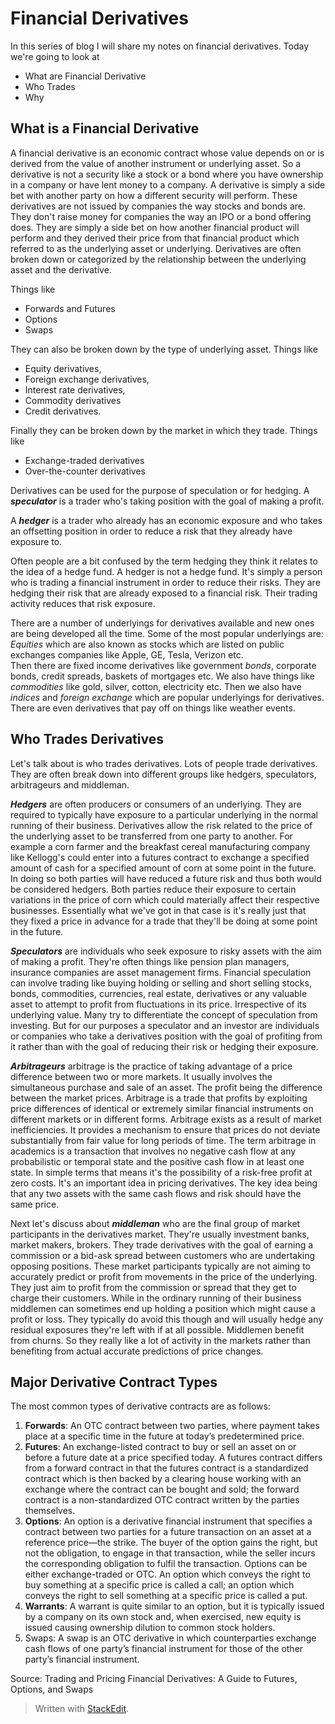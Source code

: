 
# Financial Derivatives
In this series of blog I will share my notes on financial derivatives. Today we're going to look at

 - What are Financial Derivative
 - Who Trades
 - Why

## What is a Financial Derivative 
 
A financial derivative is an economic contract whose value depends on or is derived from the value of another
instrument or underlying asset. So a derivative is not a security like a stock or a bond where you have ownership in a company or have lent money to a company. A derivative is simply a side bet with another party on how a different security will perform. These derivatives are not issued by companies the way stocks and bonds are. They don't raise money for companies the way an IPO or a bond offering does. They are simply a side bet on how another financial product will perform and they derived
their price from that financial product which referred to as the underlying asset or underlying. Derivatives are often broken down or categorized by the relationship between the underlying asset and the derivative. 

Things like 

 - Forwards and Futures
 - Options
 - Swaps

They can also be broken down by the type of underlying asset. Things like 

 - Equity derivatives, 
 - Foreign exchange derivatives, 
 - Interest rate derivatives, 
 - Commodity derivatives 
 - Credit derivatives. 

Finally they can be broken down by the market in which they trade. Things like 

 - Exchange-traded derivatives
 - Over-the-counter derivatives
 
Derivatives can be used for the purpose of speculation or for hedging. 
A ***speculator*** is a trader who's taking position
with the goal of making a profit. 

A ***hedger*** is a trader who already has an economic exposure and who takes an offsetting position in order to reduce a risk that they already have exposure to.

Often people are a bit confused by the term hedging they think it relates to the idea of a hedge fund. A hedger is not a hedge fund. It's simply a person who is trading a
financial instrument in order to reduce their risks. They are hedging their risk that are already exposed to a
financial risk. Their trading activity reduces that risk exposure. 

There are a number of underlyings for derivatives available and new ones are being developed all the time.
Some of the most popular underlyings are:
*Equities* which are also known as stocks which are listed on public exchanges companies like Apple, GE, Tesla, Verizon etc.  
Then there are fixed income derivatives like government *bonds*, corporate bonds, credit spreads, baskets of mortgages etc. We also have things
like *commodities* like gold, silver, cotton,
electricity etc. Then we also have *indices*
and *foreign exchange* which are popular
underlyings for derivatives. There are
even derivatives that pay off on things
like weather events. 

## Who Trades Derivatives

Let's talk about is who trades derivatives. Lots of people trade derivatives.  They are often break down into different groups like hedgers, speculators, arbitrageurs and middleman. 

***Hedgers*** are often producers or consumers of an underlying. They are required to typically have exposure to a particular underlying in the normal running of their business. Derivatives allow the risk related to the price of
the underlying asset to be transferred from one party to another. For example a corn farmer and the breakfast cereal manufacturing company like Kellogg's could enter into a futures contract to exchange a specified
amount of cash for a specified amount of corn at some point in the future. In doing so both parties will have reduced a future risk and thus both would be considered hedgers. Both parties reduce their exposure to certain variations in the price of corn which could materially
affect their respective businesses. Essentially what we've got in that case is it's really just that they fixed a price
in advance for a trade that they'll be doing at some point in the future. 

***Speculators*** are individuals who seek exposure to risky assets with the aim of making a profit. They're often
things like pension plan managers, insurance companies are asset management firms. Financial speculation can involve trading like buying holding or selling and short selling stocks, bonds, commodities, currencies, real estate, derivatives or any valuable asset to attempt to profit from fluctuations in its price. Irrespective of its underlying value. Many try to differentiate the concept of speculation from investing. But for our purposes a speculator and an investor are individuals or companies who take a derivatives position with the goal of
profiting from it rather than with the goal of reducing their risk or hedging their exposure. 

***Arbitrageurs*** arbitrage is the practice of taking
advantage of a price difference between two or more markets. It usually involves the simultaneous purchase and sale of an asset. The profit being the difference
between the market prices. Arbitrage is a trade that profits by exploiting price differences of identical or extremely similar financial instruments on different markets or in different forms. Arbitrage exists as a result of market inefficiencies. It provides a mechanism to ensure that prices do not deviate substantially from
fair value for long periods of time. The term arbitrage in  academics is a transaction that involves no negative cash flow at any probabilistic or temporal state and the positive cash flow in at least one state. In simple terms that means it's the possibility of a risk-free profit at zero costs. It's an important idea in pricing derivatives. The key idea being that any two assets with the same cash flows and risk should have the same price.

Next let's discuss about  ***middleman*** who are the final group of market participants in the derivatives market. They're usually investment banks, market makers,
brokers. They trade derivatives with the goal of earning a commission or a bid-ask spread between customers who are undertaking opposing positions. These market participants typically are not aiming to accurately predict or profit from movements in the price of the underlying. They just aim to profit from the commission or spread that they get to charge their customers. While in the ordinary running of their business middlemen can sometimes end up holding a position which might cause a profit or loss. They typically do avoid this though and will usually hedge any residual exposures they're left with
if at all possible. Middlemen benefit from churns. So they really like a lot of activity in the markets rather than benefiting from actual accurate predictions of price changes. 

## Major Derivative Contract Types 

The most common types of derivative contracts are as follows: 
1. **Forwards**: An OTC contract between two parties, where payment takes place at a specific time in the future at today’s predetermined price. 
2. **Futures**: An exchange-listed contract to buy or sell an asset on or before a future date at a price specified today. A futures contract differs from a forward contract in that the futures contract is a standardized contract which is then backed by a clearing house working with an exchange where the contract can be bought and sold; the forward contract is a non-standardized OTC contract written by the parties themselves.
3. **Options**: An option is a derivative financial instrument that specifies a contract between two parties for a future transaction on an asset at a reference
price—the strike. The buyer of the option gains the right, but not the obligation, to engage in that transaction, while the seller incurs the corresponding
obligation to fulfil the transaction. Options can be either exchange-traded or OTC. An option which conveys the right to buy something at a specific price is called a call; an option which conveys the right to sell something at a specific price is called a put.
4. **Warrants**: A warrant is quite similar to an option, but it is typically issued by a company on its own stock and, when exercised, new equity is issued causing ownership dilution to common stock holders.
5. Swaps: A swap is an OTC derivative in which counterparties exchange cash
flows of one party’s financial instrument for those of the other party’s financial instrument.

Source: Trading and Pricing Financial Derivatives: A Guide to Futures, Options, and Swaps

> Written with [StackEdit](https://stackedit.io/).
<!--stackedit_data:
eyJoaXN0b3J5IjpbMTQwNjI4MDI0MCwtNTA3NzE0MjgwLDQ5Nz
U4MDA4NCwyODc4MjQwMzMsLTE5MDE0MDY4NzIsLTEyMzM2ODA2
MzAsMTEwNTY5Mzc1NF19
-->